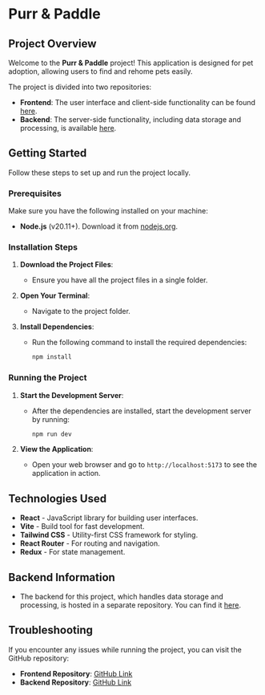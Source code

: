 # Purr & Paddle

## Project Overview

Welcome to the **Purr & Paddle** project! This application is designed for pet adoption, allowing users to find and rehome pets easily.

The project is divided into two repositories:

- **Frontend**: The user interface and client-side functionality can be found [here](https://github.com/iluvcereals/purr-and-paddle).
- **Backend**: The server-side functionality, including data storage and processing, is available [here](https://github.com/iluvcereals/purr-and-paddle-api).

## Getting Started

Follow these steps to set up and run the project locally.

### Prerequisites

Make sure you have the following installed on your machine:

- **Node.js** (v20.11+). Download it from [nodejs.org](https://nodejs.org/).

### Installation Steps

1. **Download the Project Files**:

    - Ensure you have all the project files in a single folder.

2. **Open Your Terminal**:

    - Navigate to the project folder.

3. **Install Dependencies**:

    - Run the following command to install the required dependencies:

        ```bash
        npm install
        ```

### Running the Project

1. **Start the Development Server**:

    - After the dependencies are installed, start the development server by running:

        ```bash
        npm run dev
        ```

2. **View the Application**:

    - Open your web browser and go to `http://localhost:5173` to see the application in action.

## Technologies Used

- **React** - JavaScript library for building user interfaces.
- **Vite** - Build tool for fast development.
- **Tailwind CSS** - Utility-first CSS framework for styling.
- **React Router** - For routing and navigation.
- **Redux** - For state management.

## Backend Information

- The backend for this project, which handles data storage and processing, is hosted in a separate repository. You can find it [here](https://github.com/iluvcereals/purr-and-paddle-api).

## Troubleshooting

If you encounter any issues while running the project, you can visit the GitHub repository:

- **Frontend Repository**: [GitHub Link](https://github.com/iluvcereals/purr-and-paddle)
- **Backend Repository**: [GitHub Link](https://github.com/iluvcereals/purr-and-paddle-api)
